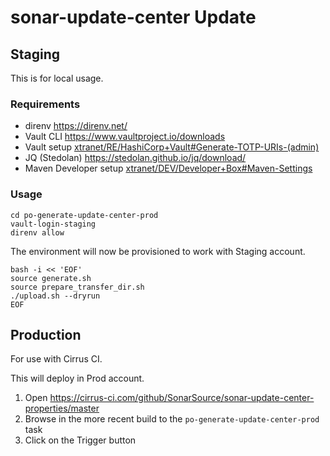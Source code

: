 # sonar-update-center Update

## Staging

This is for local usage.

### Requirements

- direnv https://direnv.net/
- Vault CLI https://www.vaultproject.io/downloads
- Vault setup
  [xtranet/RE/HashiCorp+Vault#Generate-TOTP-URIs-(admin)](https://xtranet-sonarsource.atlassian.net/wiki/spaces/RE/pages/2466316312/HashiCorp+Vault#Generate-TOTP-URIs-(admin))
- JQ (Stedolan) https://stedolan.github.io/jq/download/
- Maven Developer
  setup [xtranet/DEV/Developer+Box#Maven-Settings](https://xtranet-sonarsource.atlassian.net/wiki/spaces/DEV/pages/776711/Developer+Box#Maven-Settings)

### Usage

```shell
cd po-generate-update-center-prod
vault-login-staging
direnv allow
```

The environment will now be provisioned to work with Staging account.

```shell
bash -i << 'EOF'
source generate.sh
source prepare_transfer_dir.sh
./upload.sh --dryrun
EOF
```

## Production

For use with Cirrus CI.

This will deploy in Prod account.

1. Open https://cirrus-ci.com/github/SonarSource/sonar-update-center-properties/master
2. Browse in the more recent build to the `po-generate-update-center-prod` task
3. Click on the Trigger button
